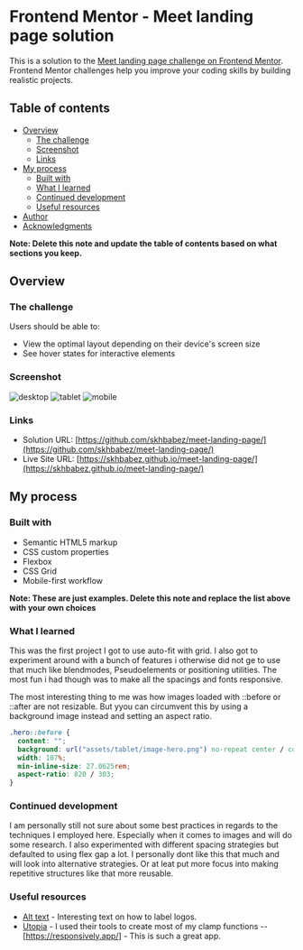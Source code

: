 # Frontend Mentor - Meet landing page solution

This is a solution to the [Meet landing page challenge on Frontend Mentor](https://www.frontendmentor.io/challenges/meet-landing-page-rbTDS6OUR). Frontend Mentor challenges help you improve your coding skills by building realistic projects.

## Table of contents

- [Overview](#overview)
  - [The challenge](#the-challenge)
  - [Screenshot](#screenshot)
  - [Links](#links)
- [My process](#my-process)
  - [Built with](#built-with)
  - [What I learned](#what-i-learned)
  - [Continued development](#continued-development)
  - [Useful resources](#useful-resources)
- [Author](#author)
- [Acknowledgments](#acknowledgments)

**Note: Delete this note and update the table of contents based on what sections you keep.**

## Overview

### The challenge

Users should be able to:

- View the optimal layout depending on their device's screen size
- See hover states for interactive elements

### Screenshot

![desktop](./screenshots/desktop.jpeg)
![tablet](./screenshots/tablet.jpeg)
![mobile](./screenshots/mobile.jpeg)

### Links

- Solution URL: [https://github.com/skhbabez/meet-landing-page/](https://github.com/skhbabez/meet-landing-page/)
- Live Site URL: [https://skhbabez.github.io/meet-landing-page/](https://skhbabez.github.io/meet-landing-page/)

## My process

### Built with

- Semantic HTML5 markup
- CSS custom properties
- Flexbox
- CSS Grid
- Mobile-first workflow

**Note: These are just examples. Delete this note and replace the list above with your own choices**

### What I learned

This was the first project I got to use auto-fit with grid. I also got to experiment around with a bunch of features i otherwise did not ge to use that much like blendmodes, Pseudoelements or positioning utilities. The most fun i had though was to make all the spacings and fonts responsive.

The most interesting thing to me was how images loaded with ::before or ::after are not resizable. But yyou can circumvent this by using a background image instead and setting an aspect ratio.

```css
.hero::before {
  content: "";
  background: url("assets/tablet/image-hero.png") no-repeat center / contain;
  width: 107%;
  min-inline-size: 27.0625rem;
  aspect-ratio: 820 / 303;
}
```

### Continued development

I am personally still not sure about some best practices in regards to the techniques I employed here. Especially when it comes to images and will do some research. I also experimented with different spacing strategies but defaulted to using flex gap a lot. I personally dont like this that much and will look into alternative strategies. Or at leat put more focus into making repetitive structures like that more reusable.

### Useful resources

- [Alt text](https://www.searchenginejournal.com/alt-text-for-logos-and-buttons/469801/) - Interesting text on how to label logos.
- [Utopia](https://utopia.fyi/) - I used their tools to create most of my clamp functions
  --[https://responsively.app/] - This is such a great app.
